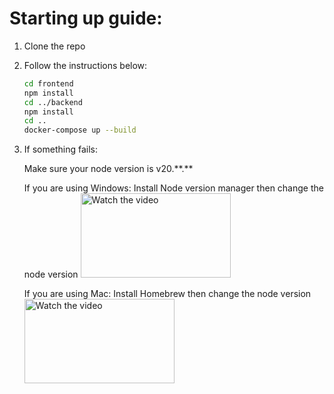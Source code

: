 # Starting up guide:

1. Clone the repo 
2. Follow the instructions below:
    ```bash
    cd frontend
    npm install
    cd ../backend
    npm install
    cd ..
    docker-compose up --build
    ```
3. If something fails:

    Make sure your node version is v20.\*\*.\*\*

    If you are using Windows:
    Install Node version manager then change the node version 
    <a href="https://youtu.be/RDScvojqAio" target="_blank">
      <img src="https://img.youtube.com/vi/RDScvojqAio/0.jpg" alt="Watch the video" width="240" height="135" />
    </a>

    If you are using Mac: 
    Install Homebrew then change the node version 
    <a href="https://youtu.be/ahBF0Ax-9n0" target="_blank">
      <img src="https://img.youtube.com/vi/ahBF0Ax-9n0/0.jpg" alt="Watch the video" width="240" height="135" />
    </a>

